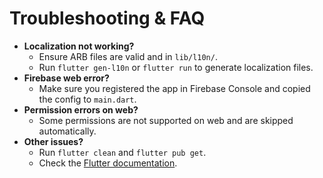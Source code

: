 # Troubleshooting & FAQ

- **Localization not working?**
  - Ensure ARB files are valid and in `lib/l10n/`.
  - Run `flutter gen-l10n` or `flutter run` to generate localization files.
- **Firebase web error?**
  - Make sure you registered the app in Firebase Console and copied the config to `main.dart`.
- **Permission errors on web?**
  - Some permissions are not supported on web and are skipped automatically.
- **Other issues?**
  - Run `flutter clean` and `flutter pub get`.
  - Check the [Flutter documentation](https://docs.flutter.dev/).
